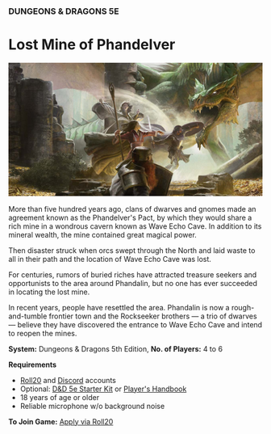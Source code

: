 ### DUNGEONS & DRAGONS 5E

# Lost Mine of Phandelver

![Image](/dnd-5e-phandelver-carousel.png)

More than five hundred years ago, clans of dwarves and gnomes made an agreement known as the Phandelver's Pact, by which they would share a rich mine in a wondrous cavern known as Wave Echo Cave. In addition to its mineral wealth, the mine contained great magical power.

Then disaster struck when orcs swept through the North and laid waste to all in their path and the location of Wave Echo Cave was lost.

For centuries, rumors of buried riches have attracted treasure seekers and opportunists to the area around Phandalin, but no one has ever succeeded in locating the lost mine.

In recent years, people have resettled the area. Phandalin is now a rough-and-tumble frontier town and the Rockseeker brothers — a trio of dwarves — believe they have discovered the entrance to Wave Echo Cave and intend to reopen the mines.

**System:** Dungeons & Dragons 5th Edition, **No. of Players:** 4 to 6

**Requirements**
- [Roll20](https://roll20.net/) and [Discord](https://discord.com/) accounts
- Optional: [D&D 5e Starter Kit](https://www.dndbeyond.com/sources/lmop) or [Player's Handbook](https://www.dndbeyond.com/sources/phb)
- 18 years of age or older
- Reliable microphone w/o background noise

**To Join Game:** [Apply via Roll20](https://app.roll20.net/campaigns/details/9698135/lost-mine-of-phandelver-introductory-campaign)
